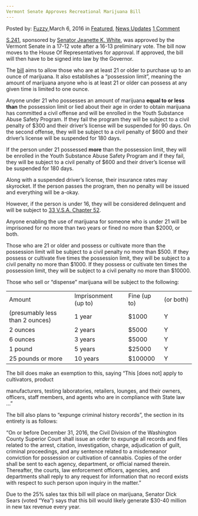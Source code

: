 ```yaml
---
Vermont Senate Approves Recreational Marijuana Bill
---
```

<article class="post-listing post-13367 post type-post status-publish format-standard has-post-thumbnail hentry category-deepdot-news category-news-updates tag-approves tag-bill tag-marijuana tag-recreational tag-senate tag-vermont">
    <div class="post-inner">
    <p class="post-meta">
    <span>Posted by: <a href="https://www.deepdotweb.com/author/fuzzy/" title="">Fuzzy </a></span>
    <span>March 6, 2016</span>
    <span>in <a href="https://www.deepdotweb.com/category/deepdot-news/" rel="category tag">Featured</a>, <a href="https://www.deepdotweb.com/category/news-updates/" rel="category tag">News Updates</a></span>
    <span><a href="https://www.deepdotweb.com/2016/03/06/vermont-senate-approves-recreational-marijuana-bill/#comments">1 Comment</a></span>
    </p>
    <div class="clear"></div>
    <div class="entry">
    <p><a href="http://legislature.vermont.gov/bill/status/2016/S.241">S.241</a>, sponsored by <a href="http://legislature.vermont.gov/people/single/2016/14620">Senator Jeanette K. White</a>, was approved by the Vermont Senate in a 17-12 vote after a 16-13 preliminary vote. The bill now moves to the House Of Representatives for approval. If approved, the bill will then have to be signed into law by the Governor.</p>
    <p>The <a href="http://legislature.vermont.gov/assets/Documents/2016/Docs/BILLS/S-0241/S-0241%20As%20Introduced.pdf">bill</a> aims to allow those who are at least 21 or older to purchase up to an ounce of marijuana. It also establishes a “possession limit”, meaning the amount of marijuana anyone who is at least 21 or older can possess at any given time is limited to one ounce.</p>
    <p>Anyone under 21 who possesses an amount of marijuana <strong>equal to or less than</strong> the possession limit or lied about their age in order to obtain marijuana has committed a civil offense and will be enrolled in the Youth Substance Abuse Safety Program. If they fail the program they will be subject to a civil penalty of $300 and their driver&#8217;s license will be suspended for 90 days. On the second offense, they will be subject to a civil penalty of $600 and their driver&#8217;s license will be suspended for 180 days.</p>
    <p>If the person under 21 possessed <strong>more</strong> than the possession limit, they will be enrolled in the Youth Substance Abuse Safety Program and if they fail, they will be subject to a civil penalty of $600 and their driver&#8217;s license will be suspended for 180 days.</p>
    <p>Along with a suspended driver&#8217;s license, their insurance rates may skyrocket. If the person passes the program, then no penalty will be issued and everything will be a-okay.</p>
    <p>However, if the person is under 16, they will be considered delinquent and will be subject to <a href="http://legislature.vermont.gov/statutes/fullchapter/33/052">33 V.S.A. </a><a href="http://legislature.vermont.gov/statutes/fullchapter/33/052">C</a><a href="http://legislature.vermont.gov/statutes/fullchapter/33/052">hapter 52</a>.</p>
    <p>Anyone enabling the use of marijuana for someone who is under 21 will be imprisoned for no more than two years or fined no more than $2000, or both.</p>
    <p>Those who are 21 or older and possess or cultivate more than the possession limit will be subject to a civil penalty no more than $500. If they possess or cultivate five times the possession limit, they will be subject to a civil penalty no more than $1000. If they possess or cultivate ten times the possession limit, they will be subject to a civil penalty no more than $10000.</p>
    <p>Those who sell or “dispense” marijuana will be subject to the following:</p>
    <table width="546">
    <tbody>
    <tr>
    <td width="216">Amount</td>
    <td width="152">Imprisonment (up to)</td>
    <td width="88">Fine (up to)</td>
    <td width="90">(or both)</td>
    </tr>
    <tr>
    <td width="216">(presumably less than 2 ounces)</td>
    <td width="152">1 year</td>
    <td width="88">$1000</td>
    <td width="90">Y</td>
    </tr>
    <tr>
    <td width="216">2 ounces</td>
    <td width="152">2 years</td>
    <td width="88">$5000</td>
    <td width="90">Y</td>
    </tr>
    <tr>
    <td width="216">6 ounces</td>
    <td width="152">3 years</td>
    <td width="88">$5000</td>
    <td width="90">Y</td>
    </tr>
    <tr>
    <td width="216">1 pound</td>
    <td width="152">5 years</td>
    <td width="88">$25000</td>
    <td width="90">Y</td>
    </tr>
    <tr>
    <td width="216">25 pounds or more</td>
    <td width="152">10 years</td>
    <td width="88">$100000</td>
    <td width="90">Y</td>
    </tr>
    </tbody>
    </table>
    <p>The bill does make an exemption to this, saying “This [does not] apply to cultivators, product</p>
    <p>manufacturers, testing laboratories, retailers, lounges, and their owners, officers, staff members, and agents who are in compliance with State law &#8230;”</p>
    <p>The bill also plans to “expunge criminal history records”, the section in its entirety is as follows:</p>
    <p>“On or before December 31, 2016, the Civil Division of the Washington County Superior Court shall issue an order to expunge all records and files related to the arrest, citation, investigation, charge, adjudication of guilt, criminal proceedings, and any sentence related to a misdemeanor conviction for possession or cultivation of cannabis. Copies of the order shall be sent to each agency, department, or official named therein. Thereafter, the courts, law enforcement officers, agencies, and departments shall reply to any request for information that no record exists with respect to such person upon inquiry in the matter.”</p>
    <p>Due to the 25% sales tax this bill will place on marijuana, Senator Dick Sears (voted “Yea”) says that this bill would likely generate $30-40 million in new tax revenue every year.</p>
    </div>
    <span style="display:none"><a href="https://www.deepdotweb.com/tag/approves/" rel="tag">approves</a> <a href="https://www.deepdotweb.com/tag/bill/" rel="tag">bill</a> <a href="https://www.deepdotweb.com/tag/marijuana/" rel="tag">marijuana</a> <a href="https://www.deepdotweb.com/tag/recreational/" rel="tag">recreational</a> <a href="https://www.deepdotweb.com/tag/senate/" rel="tag">senate</a> <a href="https://www.deepdotweb.com/tag/vermont/" rel="tag">vermont</a></span> <span style="display:none" class="updated">2016-03-06</span>
    <div style="display:none" class="vcard author" itemprop="author" itemscope itemtype="http://schema.org/Person"><strong class="fn" itemprop="name"><a href="https://www.deepdotweb.com/author/fuzzy/" title="Posts by Fuzzy" rel="author">Fuzzy</a></strong></div>
    </div>
</article>

